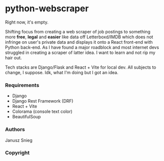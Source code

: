 # python-webscraper

Right now, it's empty. 

Shifting focus from creating a web scraper of job postings to something more **free**, **legal** and **easier** like data off Letterboxd/IMDB which does not infringe on user's private data and displays it onto a React front-end with Python back-end. As I have found a major roadblock and most internet devs struggled in creating a scraper of latter idea. I want to learn and not rip my hair out.

Tech stacks are Django/Flask and React + Vite for local dev. All subjects to change, I suppose. Idk, what I'm doing but I got an idea.

### Requirements

- Django
- Django Rest Framework (DRF)
- React + Vite
- Colorama (console text color)
- BeautifulSoup

### Authors

Janusz Snieg

### Copyright

